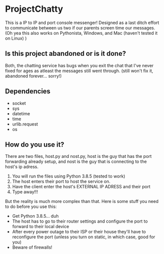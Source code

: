 # ProjectChatty

This is a IP to IP and port console messenger! Designed as a last ditch effort to communicate between us two if our parents screen time our messages. (Oh yea this also works on Pythonista, Windows, and Mac (haven't tested it on Linux) )

## Is this project abandoned or is it done?

Both, the chatting service has bugs when you exit the chat that I've never fixed for ages as atleast the messages still went through. (still won't fix it, abandoned forever... sorry!)

## Dependencies

* socket
* sys
* datetime
* time
* urlib.request
* os

## How do you use it?

There are two files, host.py and nost.py, host is the guy that has the port forwarding already setup, and nost is the guy that is connecting to the host's ip adress. 

1. You will run the files using Python 3.8.5 (tested to work) 
1. The host enters their port to host the service on. 
1. Have the client enter the host's EXTERNAL IP ADRESS and their port
1. Type away!!!

But the reality is much more complex than that. Here is some stuff you need to do before you use this:

* Get Python 3.8.5... duh
* The host has to go to their router settings and configure the port to forward to their local device
* After every power outage to their ISP or their house they'll have to reconfigure the port (unless you turn on static, in which case, good for you)
* Beware of firewalls!
